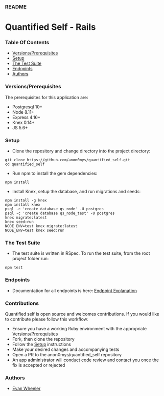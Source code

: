 ### README

# Quantified Self - Rails

### Table Of Contents
- [Versions/Prerequisites](#versions-prerequisites)
- [Setup](#setup)
- [The Test Suite](#the-test-suite)
- [Endpoints](#endpoints)
- [Authors](#authors)

### Versions/Prerequisites

The prerequisites for this application are:
- Postgresql 10+
- Node 8.11+
- Express 4.16+
- Knex 0.14+
- JS 5.6+

### Setup
- Clone the repository and change directory into the project directory:
```
git clone https://github.com/anon0mys/quantified_self.git
cd quantified_self
```
- Run npm to install the gem dependencies:
```
npm install
```
- Install Knex, setup the database, and run migrations and seeds:
```
npm install -g knex
npm install knex
psql -c 'create database qs_node' -U postgres
psql -c 'create database qs_node_test' -U postgres
knex migrate:latest
knex seed:run
NODE_ENV=test knex migrate:latest
NODE_ENV=test knex seed:run
```

### The Test Suite
- The test suite is written in RSpec. To run the test suite, from the root project folder run:
```
npm test
```

### Endpoints
- Documentation for all endpoints is here:
[Endpoint Explanation](https://github.com/anon0mys/quantified_self/blob/read-me/endpoint.md)

### Contributions
Quantified self is open source and welcomes contributions. If you would like to contribute please follow this workflow:
- Ensure you have a working Ruby environment with the appropriate [Versions/Prerequisites](#versions-prerequisites)
- Fork, then clone the repository
- Follow the [Setup](#setup) instructions
- Make your desired changes and accompanying tests
- Open a PR to the anon0mys/quantified_self repository
- An app administrator will conduct code review and contact you once the fix is accepted or rejected

### Authors
- [Evan Wheeler](https://github.com/anon0mys)
